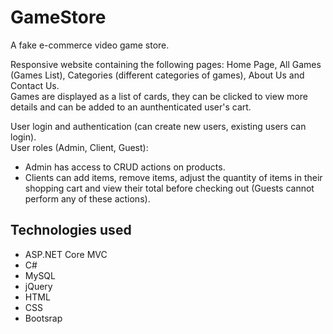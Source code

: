 # GameStore
A fake e-commerce video game store.


Responsive website containing the following pages: Home Page, All Games (Games List), Categories (different categories of games), About Us and Contact Us.  
Games are displayed as a list of cards, they can be clicked to view more details and can be added to an aunthenticated user's cart.  


User login and authentication (can create new users, existing users can login).  
User roles (Admin, Client, Guest):  
- Admin has access to CRUD actions on products.  
- Clients can add items, remove items, adjust the quantity of items in their shopping cart and view their total before checking out (Guests cannot perform any of these actions).  


Technologies used
---------------------
- ASP.NET Core MVC
- C#
- MySQL
- jQuery
- HTML
- CSS
- Bootsrap
